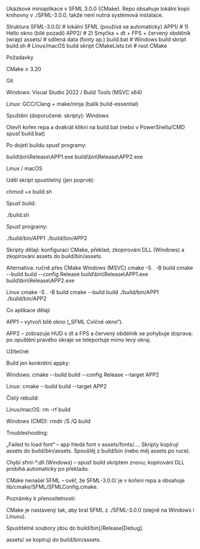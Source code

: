 Ukázkové miniaplikace v SFML 3.0.0 (CMake).
Repo obsahuje lokální kopii knihovny v ./SFML-3.0.0, takže není nutná systémová instalace.

Struktura
SFML-3.0.0/           # lokální SFML (používá se automaticky)
APP1/                 # 1) Hello okno (bílé pozadí)
APP2/                 # 2) Smyčka + dt + FPS + červený obdélník (wrap)
assets/               # sdílená data (fonty ap.)
build.bat             # Windows build skript
build.sh              # Linux/macOS build skript
CMakeLists.txt        # root CMake

Požadavky

CMake ≥ 3.20

Git

Windows: Visual Studio 2022 / Build Tools (MSVC x64)

Linux: GCC/Clang + make/ninja (balík build-essential)

Spuštění (doporučené: skripty):
Windows

Otevři kořen repa a dvakrát klikni na build.bat
(nebo v PowerShellu/CMD spusť build.bat)

Po dojetí buildu spusť programy:

build\bin\Release\APP1.exe
build\bin\Release\APP2.exe

Linux / macOS

Uděl skript spustitelný (jen poprvé):

chmod +x build.sh


Spusť build:

./build.sh


Spusť programy:

./build/bin/APP1
./build/bin/APP2


Skripty dělají: konfiguraci CMake, překlad, zkopírování DLL (Windows) a zkopírování assets do build/bin/assets.

Alternativa: ručně přes CMake
Windows (MSVC)
cmake -S . -B build
cmake --build build --config Release
build\bin\Release\APP1.exe
build\bin\Release\APP2.exe

Linux
cmake -S . -B build
cmake --build build
./build/bin/APP1
./build/bin/APP2

Co aplikace dělají

APP1 – vytvoří bílé okno („SFML Cvičné okno“).

APP2 – zobrazuje HUD s dt a FPS a červený obdélník se pohybuje doprava; po opuštění pravého okraje se teleportuje mimo levý okraj.

Užitečné:

Build jen konkrétní appky:

Windows: cmake --build build --config Release --target APP2

Linux: cmake --build build --target APP2

Čistý rebuild:

Linux/macOS: rm -rf build

Windows (CMD): rmdir /S /Q build

Troubleshooting:

„Failed to load font“ – app hledá font v assets/fonts/.... Skripty kopírují assets do build/bin/assets. Spouštěj z build/bin (nebo měj assets po ruce).

Chybí sfml-*.dll (Windows) – spusť build skriptem znovu; kopírování DLL probíhá automaticky po překladu.

CMake nenašel SFML – ověř, že SFML-3.0.0/ je v kořeni repa a obsahuje lib/cmake/SFML/SFMLConfig.cmake.

Poznámky k přenositelnosti:

CMake je nastavený tak, aby bral SFML z ./SFML-3.0.0 (stejně na Windows i Linuxu).

Spustitelné soubory jdou do build/bin[/Release|Debug].

assets/ se kopírují do build/bin/assets.

